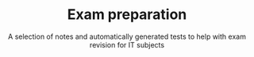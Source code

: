<div align="center">

# Exam preparation

A selection of notes and automatically generated tests to help with exam revision for IT subjects

</div>

